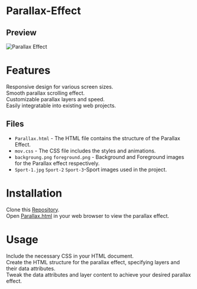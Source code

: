 # Parallax-Effect
## Preview
![Parallax Effect](https://github.com/Sais-27/Parallax-Effect/blob/main/Parallax%20Effect.gif)
# Features
Responsive design for various screen sizes.<br/>
Smooth parallax scrolling effect.<br/>
Customizable parallax layers and speed.<br/>
Easily integratable into existing web projects.
## Files
- `Parallax.html` - The HTML file contains the structure of the Parallax Effect.
- `mov.css` - The CSS file includes the styles and animations.
- `backgroung.png` `foreground.png` - Background and Foreground images for the Parallax effect respectively.
- `Sport-1.jpg` `Sport-2` `Sport-3`-Sport images used in the project.
# Installation
Clone this [Repository](https://github.com/Sais-27/Parallax-Effect.git).<br/>
Open [Parallax.html](https://github.com/Sais-27/Parallax-Effect/blob/main/Parallax.html) in your web browser to view the parallax effect.
# Usage
Include the necessary CSS in your HTML document.<br/>
Create the HTML structure for the parallax effect, specifying layers and their data attributes.<br/>
Tweak the data attributes and layer content to achieve your desired parallax effect.
